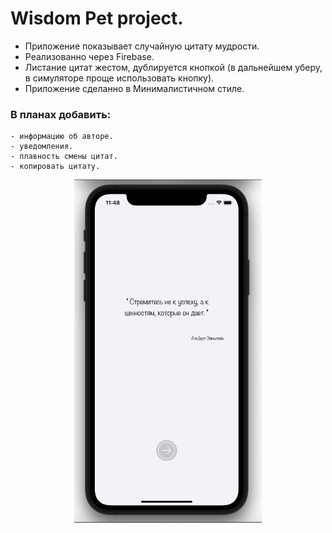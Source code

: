 # Wisdom Pet project.

- Приложение показывает случайную цитату мудрости.
- Реализованно через Firebase.
- Листание цитат жестом, дублируется кнопкой (в дальнейшем уберу, в симуляторе проще использовать кнопку).
- Приложение сделанно в Минималистичном стиле.

### В планах добавить:
    - информацию об авторе.
    - уведомления.
    - плавность смены цитат. 
    - копировать цитату.

<p align="center">
<img src="https://github.com/iamalexmih/Wisdom--Pet-project-/blob/main/wisdom/screenshots/screenshots%20main%20screen%20App.png" 
alt="screenshots main Screen App" width="300" />
</p>
